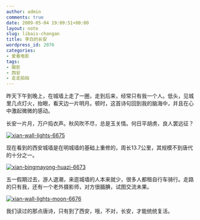 ```yaml
---
author: admin
comments: true
date: 2009-05-04 19:09:51+00:00
layout: note
slug: libais-changan
title: 李白的长安
wordpress_id: 2076
categories:
- 爱看电影
tags:
- 摄影
- 西安
- 走走拍拍
---
```


昨天下午到晚上，在城墙上走了一圈，走到后来，经常只有我一个人。低头，见城里几点灯火，抬眼，看天边一片明月。顿时，这首诗句回到我的脑海中，并且在心中激起微微的感动。

长安一片月，万户捣衣声。秋风吹不尽，总是玉关情。何日平胡虏，良人罢远征？

[![xian-wall-lights-6675](http://farm4.static.flickr.com/3317/3501169467_2acf054f1f.jpg)](http://www.flickr.com/photos/lookoo/3501169467/)

现在看到的西安城墙是在明城墙的基础上重修的，周长13.7公里，其规模不到唐代的十分之一。

[![xian-bingmayong-huazi-6673](http://farm4.static.flickr.com/3411/3501169947_1145b881f8.jpg)](http://www.flickr.com/photos/lookoo/3501169947/)

五一假期过去，游人退潮，来逛城墙的人本来就少，很多人都租自行车骑行。走路的只有我，还有一个老外摄影师，对方很腼腆，试图交流未果。

[![xian-wall-lights-moon-6676](http://farm4.static.flickr.com/3311/3501168629_352ca6b675.jpg)](http://www.flickr.com/photos/lookoo/3501168629/)

我们读过的那点唐诗，只有到了西安，哦，不对，长安，才能统统复活。
